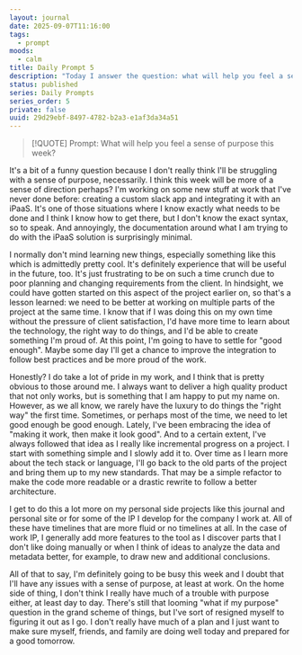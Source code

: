 ```yaml
---
layout: journal
date: 2025-09-07T11:16:00
tags:
  - prompt
moods:
  - calm
title: Daily Prompt 5
description: "Today I answer the question: what will help you feel a sense of purpose this week?"
status: published
series: Daily Prompts
series_order: 5
private: false
uuid: 29d29ebf-8497-4782-b2a3-e1af3da34a51
---
```

> [!QUOTE] Prompt: What will help you feel a sense of purpose this week?

It's a bit of a funny question because I don't really think I'll be struggling with a sense of purpose, necessarily.  I think this week will be more of a sense of direction perhaps?  I'm working on some new stuff at work that I've never done before: creating a custom slack app and integrating it with an iPaaS.  It's one of those situations where I know exactly what needs to be done and I think I know how to get there, but I don't know the exact syntax, so to speak.  And annoyingly, the documentation around what I am trying to do with the iPaaS solution is surprisingly minimal.

I normally don't mind learning new things, especially something like this which is admittedly pretty cool.  It's definitely experience that will be useful in the future, too.  It's just frustrating to be on such a time crunch due to poor planning and changing requirements from the client.  In hindsight, we could have gotten started on this aspect of the project earlier on, so that's a lesson learned: we need to be better at working on multiple parts of the project at the same time.  I know that if I was doing this on my own time without the pressure of client satisfaction, I'd have more time to learn about the technology, the right way to do things, and I'd be able to create something I'm proud of.  At this point, I'm going to have to settle for "good enough".  Maybe some day I'll get a chance to improve the integration to follow best practices and be more proud of the work.

Honestly? I do take a lot of pride in my work, and I think that is pretty obvious to those around me.  I always want to deliver a high quality product that not only works, but is something that I am happy to put my name on.  However, as we all know, we rarely have the luxury to do things the "right way" the first time.  Sometimes, or perhaps most of the time, we need to let good enough be good enough.  Lately, I've been embracing the idea of "making it work, then make it look good".  And to a certain extent, I've always followed that idea as I really like incremental progress on a project.  I start with something simple and I slowly add it to.  Over time as I learn more about the tech stack or language, I'll go back to the old parts of the project and bring them up to my new standards.  That may be a simple refactor to make the code more readable or a drastic rewrite to follow a better architecture.

I get to do this a lot more on my personal side projects like this journal and personal site or for some of the IP I develop for the company I work at.  All of these have timelines that are more fluid or no timelines at all.  In the case of work IP, I generally add more features to the tool as I discover parts that I don't like doing manually or when I think of ideas to analyze the data and metadata better, for example, to draw new and additional conclusions.

All of that to say, I'm definitely going to be busy this week and I doubt that I'll have any issues with a sense of purpose, at least at work.  On the home side of thing, I don't think I really have much of a trouble with purpose either, at least day to day.  There's still that looming "what if my purpose" question in the grand scheme of things, but I've sort of resigned myself to figuring it out as I go.  I don't really have much of a plan and I just want to make sure myself, friends, and family are doing well today and prepared for a good tomorrow.